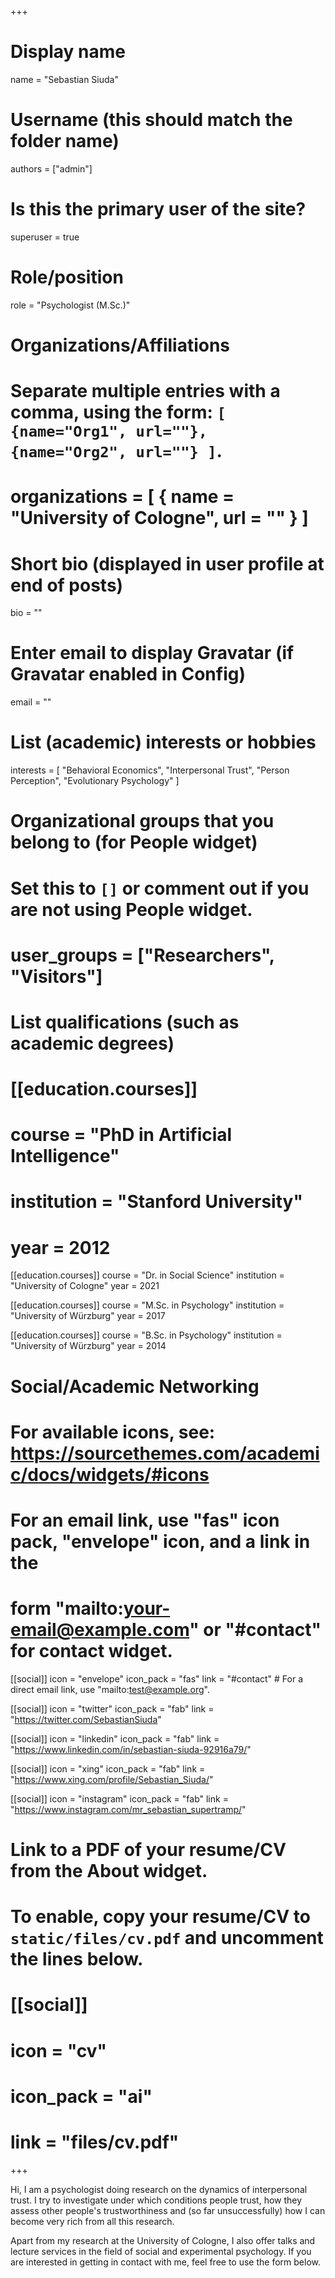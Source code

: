 +++
# Display name
name = "Sebastian Siuda"

# Username (this should match the folder name)
authors = ["admin"]

# Is this the primary user of the site?
superuser = true

# Role/position
role = "Psychologist (M.Sc.)"

# Organizations/Affiliations
#   Separate multiple entries with a comma, using the form: `[ {name="Org1", url=""}, {name="Org2", url=""} ]`.
# organizations = [ { name = "University of Cologne", url = "" } ]

# Short bio (displayed in user profile at end of posts)
bio = ""

# Enter email to display Gravatar (if Gravatar enabled in Config)
email = ""

# List (academic) interests or hobbies
interests = [
  "Behavioral Economics",
  "Interpersonal Trust",
  "Person Perception",
  "Evolutionary Psychology"
]

# Organizational groups that you belong to (for People widget)
#   Set this to `[]` or comment out if you are not using People widget.
# user_groups = ["Researchers", "Visitors"]

# List qualifications (such as academic degrees)
# [[education.courses]]
#   course = "PhD in Artificial Intelligence"
#   institution = "Stanford University"
#   year = 2012

[[education.courses]]
  course = "Dr. in Social Science"
  institution = "University of Cologne"
  year = 2021

[[education.courses]]
  course = "M.Sc. in Psychology"
  institution = "University of Würzburg"
  year = 2017

[[education.courses]]
  course = "B.Sc. in Psychology"
  institution = "University of Würzburg"
  year = 2014

# Social/Academic Networking
# For available icons, see: https://sourcethemes.com/academic/docs/widgets/#icons
#   For an email link, use "fas" icon pack, "envelope" icon, and a link in the
#   form "mailto:your-email@example.com" or "#contact" for contact widget.

[[social]]
  icon = "envelope"
  icon_pack = "fas"
  link = "#contact"  # For a direct email link, use "mailto:test@example.org".

[[social]]
  icon = "twitter"
  icon_pack = "fab"
  link = "https://twitter.com/SebastianSiuda"

[[social]]
  icon = "linkedin"
  icon_pack = "fab"
  link = "https://www.linkedin.com/in/sebastian-siuda-92916a79/"

[[social]]
  icon = "xing"
  icon_pack = "fab"
  link = "https://www.xing.com/profile/Sebastian_Siuda/"

[[social]]
  icon = "instagram"
  icon_pack = "fab"
  link = "https://www.instagram.com/mr_sebastian_supertramp/"

# Link to a PDF of your resume/CV from the About widget.
# To enable, copy your resume/CV to `static/files/cv.pdf` and uncomment the lines below.
# [[social]]
#   icon = "cv"
#   icon_pack = "ai"
#   link = "files/cv.pdf"

+++

Hi, I am a psychologist doing research on the dynamics of interpersonal trust. I try to investigate under which conditions people trust, how they assess other people's trustworthiness and (so far unsuccessfully) how I can become very rich from all this research.

Apart from my research at the University of Cologne, I also offer talks and lecture services in the field of social and experimental psychology. If you are interested in getting in contact with me, feel free to use the form below.
